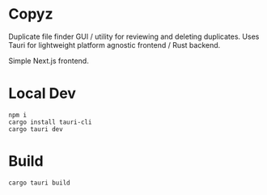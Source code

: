 # Copyz
Duplicate file finder GUI / utility for reviewing and deleting duplicates. Uses Tauri for lightweight platform agnostic frontend / Rust backend. 

Simple Next.js frontend.

# Local Dev
```
npm i
cargo install tauri-cli
cargo tauri dev
```

# Build
```
cargo tauri build
```